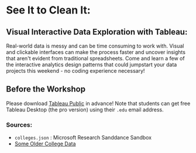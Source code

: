 # See It to Clean It:
## Visual Interactive Data Exploration with Tableau:

Real-world data is messy and can be time consuming to work with. Visual and clickable interfaces can make the process faster and uncover insights that aren't evident from traditional spreadsheets. Come and learn a few of the interactive analytics design patterns that could jumpstart your data projects this weekend - no coding experience necessary!

## Before the Workshop

Please download [Tableau Public](https://public.tableau.com/s/) in advance! Note that students can get free Tableau Desktop (the pro version) using their `.edu` email address.

### Sources:

- `colleges.json` : Microsoft Research Sanddance Sandbox
- [Some Older College Data](https://ww2.amstat.org/publications/jse/datasets/colleges.txt)

